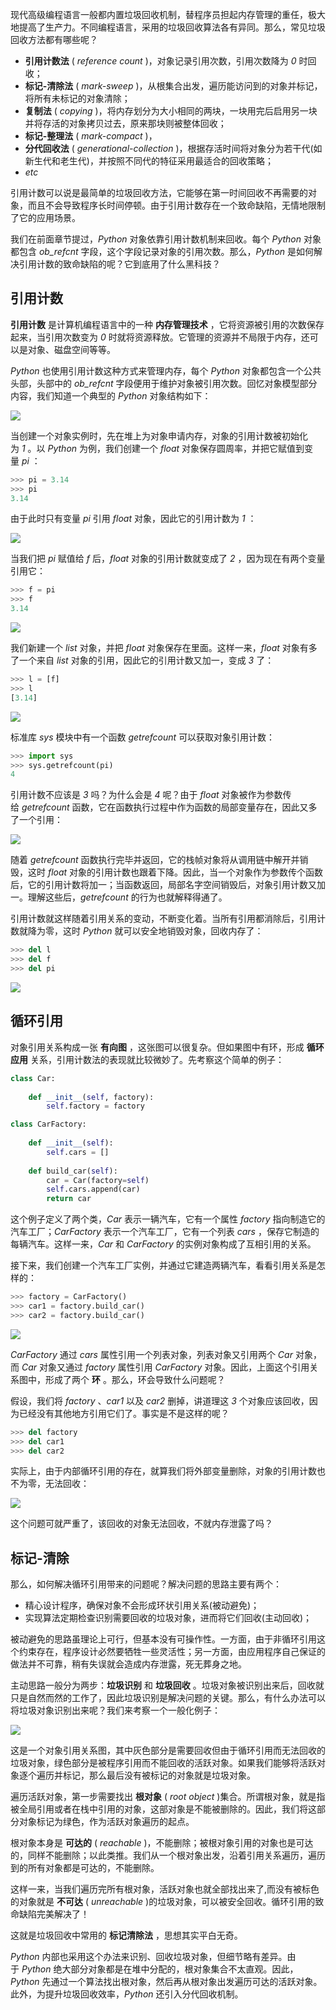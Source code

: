现代高级编程语言一般都内置垃圾回收机制，替程序员担起内存管理的重任，极大地提高了生产力。不同编程语言，采用的垃圾回收算法各有异同。那么，常见垃圾回收方法都有哪些呢？

-   **引用计数法** ( _reference count_ )，对象记录引用次数，引用次数降为 _0_ 时回收；
-   **标记-清除法** ( _mark-sweep_ )，从根集合出发，遍历能访问到的对象并标记，将所有未标记的对象清除；
-   **复制法** ( _copying_ )，将内存划分为大小相同的两块，一块用完后启用另一块并将存活的对象拷贝过去，原来那块则被整体回收；
-   **标记-整理法** ( _mark-compact_ )，
-   **分代回收法** ( _generational-collection_ )，根据存活时间将对象分为若干代(如新生代和老生代)，并按照不同代的特征采用最适合的回收策略；
-   _etc_

引用计数可以说是最简单的垃圾回收方法，它能够在第一时间回收不再需要的对象，而且不会导致程序长时间停顿。由于引用计数存在一个致命缺陷，无情地限制了它的应用场景。

我们在前面章节提过，_Python_ 对象依靠引用计数机制来回收。每个 _Python_ 对象都包含 _ob_refcnt_ 字段，这个字段记录对象的引用次数。那么，_Python_ 是如何解决引用计数的致命缺陷的呢？它到底用了什么黑科技？


## 引用计数

**引用计数** 是计算机编程语言中的一种 **内存管理技术** ，它将资源被引用的次数保存起来，当引用次数变为 _0_ 时就将资源释放。它管理的资源并不局限于内存，还可以是对象、磁盘空间等等。

_Python_ 也使用引用计数这种方式来管理内存，每个 _Python_ 对象都包含一个公共头部，头部中的 _ob_refcnt_ 字段便用于维护对象被引用次数。回忆对象模型部分内容，我们知道一个典型的 _Python_ 对象结构如下：

![](../../youdaonote-images/Pasted%20image%2020221218195107.png)

当创建一个对象实例时，先在堆上为对象申请内存，对象的引用计数被初始化为 _1_ 。以 _Python_ 为例，我们创建一个 _float_ 对象保存圆周率，并把它赋值到变量 _pi_ ：

```python
>>> pi = 3.14
>>> pi
3.14
```

由于此时只有变量 _pi_ 引用 _float_ 对象，因此它的引用计数为 _1_ ：

![](../../youdaonote-images/Pasted%20image%2020221218195231.png)

当我们把 _pi_ 赋值给 _f_ 后，_float_ 对象的引用计数就变成了 _2_ ，因为现在有两个变量引用它：

```python
>>> f = pi
>>> f
3.14
```

![](../../youdaonote-images/Pasted%20image%2020221218195315.png)

我们新建一个 _list_ 对象，并把 _float_ 对象保存在里面。这样一来，_float_ 对象有多了一个来自 _list_ 对象的引用，因此它的引用计数又加一，变成 _3_ 了：

```python
>>> l = [f]
>>> l
[3.14]
```

![](../../youdaonote-images/Pasted%20image%2020221218195343.png)

标准库 _sys_ 模块中有一个函数 _getrefcount_ 可以获取对象引用计数：

```python
>>> import sys
>>> sys.getrefcount(pi)
4
```

引用计数不应该是 _3_ 吗？为什么会是 _4_ 呢？由于 _float_ 对象被作为参数传给 _getrefcount_ 函数，它在函数执行过程中作为函数的局部变量存在，因此又多了一个引用：

![](../../youdaonote-images/Pasted%20image%2020221218195406.png)

随着 _getrefcount_ 函数执行完毕并返回，它的栈帧对象将从调用链中解开并销毁，这时 _float_ 对象的引用计数也跟着下降。因此，当一个对象作为参数传个函数后，它的引用计数将加一；当函数返回，局部名字空间销毁后，对象引用计数又加一。理解这些后，_getrefcount_ 的行为也就解释得通了。

引用计数就这样随着引用关系的变动，不断变化着。当所有引用都消除后，引用计数就降为零，这时 _Python_ 就可以安全地销毁对象，回收内存了：

```python
>>> del l
>>> del f
>>> del pi
```

![](../../youdaonote-images/Pasted%20image%2020221218195543.png)

## 循环引用

对象引用关系构成一张 **有向图** ，这张图可以很复杂。但如果图中有环，形成 **循环应用** 关系，引用计数法的表现就比较微妙了。先考察这个简单的例子：

```python
class Car:
    
    def __init__(self, factory):
        self.factory = factory

class CarFactory:
    
    def __init__(self):
        self.cars = []
        
    def build_car(self):
        car = Car(factory=self)
        self.cars.append(car)
        return car
```

这个例子定义了两个类，_Car_ 表示一辆汽车，它有一个属性 _factory_ 指向制造它的汽车工厂；_CarFactory_ 表示一个汽车工厂，它有一个列表 _cars_ ，保存它制造的每辆汽车。这样一来，_Car_ 和 _CarFactory_ 的实例对象构成了互相引用的关系。

接下来，我们创建一个汽车工厂实例，并通过它建造两辆汽车，看看引用关系是怎样的：

```python
>>> factory = CarFactory()
>>> car1 = factory.build_car()
>>> car2 = factory.build_car()
```

![](../../youdaonote-images/Pasted%20image%2020221218200445.png)

_CarFactory_ 通过 _cars_ 属性引用一个列表对象，列表对象又引用两个 _Car_ 对象，而 _Car_ 对象又通过 _factory_ 属性引用 _CarFactory_ 对象。因此，上面这个引用关系图中，形成了两个 **环** 。那么，环会导致什么问题呢？

假设，我们将 _factory_ 、_car1_ 以及 _car2_ 删掉，讲道理这 _3_ 个对象应该回收，因为已经没有其他地方引用它们了。事实是不是这样的呢？

```python
>>> del factory
>>> del car1
>>> del car2
```

实际上，由于内部循环引用的存在，就算我们将外部变量删除，对象的引用计数也不为零，无法回收：

![](../../youdaonote-images/Pasted%20image%2020221218200608.png)

这个问题可就严重了，该回收的对象无法回收，不就内存泄露了吗？

## 标记-清除

那么，如何解决循环引用带来的问题呢？解决问题的思路主要有两个：

-   精心设计程序，确保对象不会形成环状引用关系(被动避免)；
-   实现算法定期检查识别需要回收的垃圾对象，进而将它们回收(主动回收)；

被动避免的思路虽理论上可行，但基本没有可操作性。一方面，由于非循环引用这个约束存在，程序设计必然要牺牲一些灵活性；另一方面，由应用程序自己保证的做法并不可靠，稍有失误就会造成内存泄露，死无葬身之地。

主动思路一般分为两步：**垃圾识别** 和 **垃圾回收** 。垃圾对象被识别出来后，回收就只是自然而然的工作了，因此垃圾识别是解决问题的关键。那么，有什么办法可以将垃圾对象识别出来呢？我们来考察一个一般化例子：

![](../../youdaonote-images/Pasted%20image%2020221218200711.png)

这是一个对象引用关系图，其中灰色部分是需要回收但由于循环引用而无法回收的垃圾对象，绿色部分是被程序引用而不能回收的活跃对象。如果我们能够将活跃对象逐个遍历并标记，那么最后没有被标记的对象就是垃圾对象。

遍历活跃对象，第一步需要找出 **根对象** ( _root object_ )集合。所谓根对象，就是指被全局引用或者在栈中引用的对象，这部对象是不能被删除的。因此，我们将这部分对象标记为绿色，作为活跃对象遍历的起点。

根对象本身是 **可达的** ( _reachable_ )，不能删除；被根对象引用的对象也是可达的，同样不能删除；以此类推。我们从一个根对象出发，沿着引用关系遍历，遍历到的所有对象都是可达的，不能删除。

这样一来，当我们遍历完所有根对象，活跃对象也就全部找出来了,而没有被标色的对象就是 **不可达** ( _unreachable_ )的垃圾对象，可以被安全回收。循环引用的致命缺陷完美解决了！

这就是垃圾回收中常用的 **标记清除法** ，思想其实平白无奇。

_Python_ 内部也采用这个办法来识别、回收垃圾对象，但细节略有差异。由于 _Python_ 绝大部分对象都是在堆中分配的，根对象集合不太直观。因此，_Python_ 先通过一个算法找出根对象，然后再从根对象出发遍历可达的活跃对象。此外，为提升垃圾回收效率，_Python_ 还引入分代回收机制。

